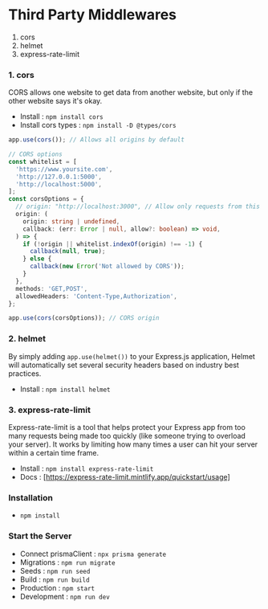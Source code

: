 # Third Party Middlewares

1. cors
2. helmet
3. express-rate-limit

### 1. cors

CORS allows one website to get data from another website, but only if the other website says it's okay.

- Install : `npm install cors`
- Install cors types : `npm install -D @types/cors`

```ts
app.use(cors()); // Allows all origins by default
```

```ts
// CORS options
const whitelist = [
  'https://www.yoursite.com',
  'http://127.0.0.1:5000',
  'http://localhost:5000',
];
const corsOptions = {
  // origin: "http://localhost:3000", // Allow only requests from this origin
  origin: (
    origin: string | undefined,
    callback: (err: Error | null, allow?: boolean) => void,
  ) => {
    if (!origin || whitelist.indexOf(origin) !== -1) {
      callback(null, true);
    } else {
      callback(new Error('Not allowed by CORS'));
    }
  },
  methods: 'GET,POST',
  allowedHeaders: 'Content-Type,Authorization',
};

app.use(cors(corsOptions)); // CORS origin
```

### 2. helmet

By simply adding `app.use(helmet())` to your Express.js application, Helmet will automatically set several security headers based on industry best practices.

- Install : `npm install helmet`

### 3. express-rate-limit

Express-rate-limit is a tool that helps protect your Express app from too many requests being made too quickly (like someone trying to overload your server). It works by limiting how many times a user can hit your server within a certain time frame.

- Install : `npm install express-rate-limit`
- Docs : [https://express-rate-limit.mintlify.app/quickstart/usage]

### Installation

- `npm install`

### Start the Server

- Connect prismaClient : `npx prisma generate`
- Migrations : `npm run migrate`
- Seeds : `npm run seed`
- Build : `npm run build`
- Production : `npm start`
- Development : `npm run dev`
